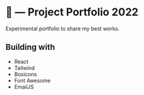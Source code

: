 # 🐋 — Project Portfolio 2022
Experimental portfolio to share my best works.

## Building with
* React
* Tailwind
* Boxicons
* Font Awesome
* EmailJS